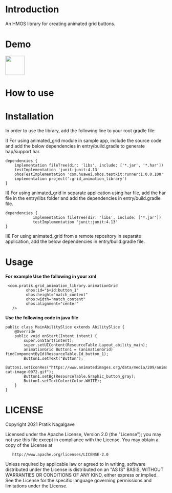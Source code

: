 # Introduction

An HMOS library for creating animated grid buttons.

# Demo

<img src="https://github.com/pratiknagalgave/animated_grid/blob/main/Demo.gif" style=" width:60px ; height:60px "  >

# How to use
# Installation

In order to use the library, add the following line to your root gradle file:

I) For using animated_grid module in sample app, include the source code and add the below dependencies in entry/build.gradle to generate hap/support.har.
```
dependencies {
    implementation fileTree(dir: 'libs', include: ['*.jar', '*.har'])
    testImplementation 'junit:junit:4.13'
    ohosTestImplementation 'com.huawei.ohos.testkit:runner:1.0.0.100'
    implementation project(':grid_animation_library')
}
```
II) For using animated_grid in separate application using har file, add the har file in the entry/libs folder and add the dependencies in entry/build.gradle file.
```
dependencies {
            implementation fileTree(dir: 'libs', include: ['*.jar'])
            testImplementation 'junit:junit:4.13'
}
```
III) For using animated_grid from a remote repository in separate application, add the below dependencies in entry/build.gradle file.


# Usage
**For example 
Use the following in your xml**

     <com.pratik.grid_animation_library.animationGrid
             ohos:id="$+id:button_1"
             ohos:height="match_content"
             ohos:width="match_content"
             ohos:alignment="center"
       />
       
**Use the following code in java file**
```
public class MainAbilitySlice extends AbilitySlice {
    @Override
    public void onStart(Intent intent) {
        super.onStart(intent);
        super.setUIContent(ResourceTable.Layout_ability_main);
        animationGrid Button1 = (animationGrid) findComponentById(ResourceTable.Id_button_1);
        Button1.setText("Button");
        Button1.setIconRes("https://www.animatedimages.org/data/media/209/animated-cat-image-0072.gif");
        Button1.setBg(ResourceTable.Graphic_button_gray);
        Button1.setTextColor(Color.WHITE);
    }
}
```
# LICENSE 

Copyright 2021 Pratik Nagalgave

   Licensed under the Apache License, Version 2.0 (the "License");
   you may not use this file except in compliance with the License.
   You may obtain a copy of the License at

       http://www.apache.org/licenses/LICENSE-2.0

   Unless required by applicable law or agreed to in writing, software
   distributed under the License is distributed on an "AS IS" BASIS,
   WITHOUT WARRANTIES OR CONDITIONS OF ANY KIND, either express or implied.
   See the License for the specific language governing permissions and
   limitations under the License.
